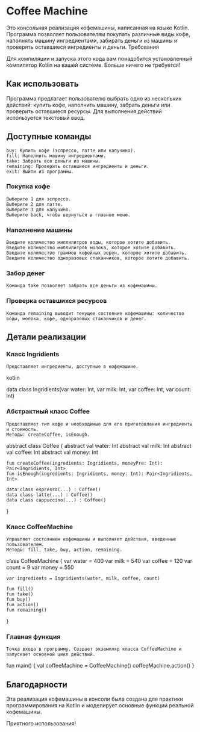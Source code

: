 # Coffee Machine

Это консольная реализация кофемашины, написанная на языке Kotlin. Программа позволяет пользователям покупать различные виды кофе, наполнять машину ингредиентами, забирать деньги из машины и проверять оставшиеся ингредиенты и деньги.
Требования

Для компиляции и запуска этого кода вам понадобится установленный компилятор Kotlin на вашей системе. Больше ничего не требуется!

## Как использовать

Программа предлагает пользователю выбрать одно из нескольких действий: купить кофе, наполнить машину, забрать деньги или проверить оставшиеся ресурсы. Для выполнения действий используется текстовый ввод.
## Доступные команды

    buy: Купить кофе (эспрессо, латте или капучино).
    fill: Наполнить машину ингредиентами.
    take: Забрать все деньги из машины.
    remaining: Проверить оставшиеся ингредиенты и деньги.
    exit: Выйти из программы.

### Покупка кофе

    Выберите 1 для эспрессо.
    Выберите 2 для латте.
    Выберите 3 для капучино.
    Выберите back, чтобы вернуться в главное меню.

### Наполнение машины

    Введите количество миллилитров воды, которое хотите добавить.
    Введите количество миллилитров молока, которое хотите добавить.
    Введите количество граммов кофейных зерен, которое хотите добавить.
    Введите количество одноразовых стаканчиков, которое хотите добавить.

### Забор денег

    Команда take позволяет забрать все деньги из кофемашины.

### Проверка оставшихся ресурсов

    Команда remaining выводит текущее состояние кофемашины: количество воды, молока, кофе, одноразовых стаканчиков и денег.

## Детали реализации
### Класс Ingridients

    Представляет ингредиенты, доступные в кофемашине.

kotlin

data class Ingridients(var water: Int, var milk: Int, var coffee: Int, var count: Int)

### Абстрактный класс Coffee

    Представляет тип кофе и необходимые для его приготовления ингредиенты и стоимость.
    Методы: createCoffee, isEnough.


abstract class Coffee {
    abstract val water: Int
    abstract val milk: Int
    abstract val coffee: Int
    abstract val money: Int

    fun createCoffee(ingredients: Ingridients, moneyPre: Int): Pair<Ingridients, Int>
    fun isEnough(ingredients: Ingridients, money: Int): Pair<Ingridients, Int>

    data class espresso(...) : Coffee()
    data class latte(...) : Coffee()
    data class cappuccino(...) : Coffee()
}

### Класс CoffeeMachine

    Управляет состоянием кофемашины и выполняет действия, введенные пользователем.
    Методы: fill, take, buy, action, remaining.

class CoffeeMachine {
    var water = 400
    var milk = 540
    var coffee = 120
    var count = 9
    var money = 550

    var ingredients = Ingridients(water, milk, coffee, count)

    fun fill()
    fun take()
    fun buy()
    fun action()
    fun remaining()
}

### Главная функция

    Точка входа в программу. Создает экземпляр класса CoffeeMachine и запускает основной цикл действий.

fun main() {
    val coffeeMachine = CoffeeMachine()
    coffeeMachine.action()
}

## Благодарности

Эта реализация кофемашины в консоли была создана для практики программирования на Kotlin и моделирует основные функции реальной кофемашины.

Приятного использования!
